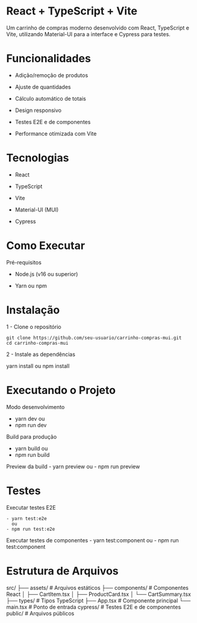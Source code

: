 # React + TypeScript + Vite

Um carrinho de compras moderno desenvolvido com React, TypeScript e Vite, utilizando Material-UI para a interface e Cypress para testes.

#  Funcionalidades

  - Adição/remoção de produtos

 - Ajuste de quantidades

 - Cálculo automático de totais

 - Design responsivo

 - Testes E2E e de componentes

 - Performance otimizada com Vite

 # Tecnologias

  - React

  - TypeScript

  - Vite

  - Material-UI (MUI)

  - Cypress

# Como Executar
  
  Pré-requisitos
  
   - Node.js (v16 ou superior)

   - Yarn ou npm

# Instalação
  1 - Clone o repositório

    git clone https://github.com/seu-usuario/carrinho-compras-mui.git
    cd carrinho-compras-mui
  
  2 - Instale as dependências
  
  yarn install
    ou
  npm install

  # Executando o Projeto

  Modo desenvolvimento

   - yarn dev
      ou
   - npm run dev

  Build para produção
   - yarn build
      ou
   - npm run build

  Preview da build
    - yarn preview
      ou
    - npm run preview

# Testes
  
  Executar testes E2E

    - yarn test:e2e
      ou
    - npm run test:e2e
  
  Executar testes de componentes
    - yarn test:component
      ou
    - npm run test:component

# Estrutura de Arquivos

  src/
  ├── assets/           # Arquivos estáticos
  ├── components/       # Componentes React
  │   ├── CartItem.tsx
  │   ├── ProductCard.tsx
  │   └── CartSummary.tsx
  ├── types/            # Tipos TypeScript
  ├── App.tsx           # Componente principal
  └── main.tsx          # Ponto de entrada
  cypress/              # Testes E2E e de componentes
  public/               # Arquivos públicos

